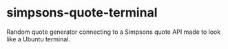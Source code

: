 # simpsons-quote-terminal
Random quote generator connecting to a Simpsons quote API made to look like a Ubuntu terminal.
